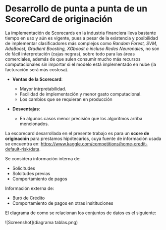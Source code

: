 # Desarrollo de punta a punta de un ScoreCard de originación
La implementación de Scorecards en la industria financiera lleva bastante tiempo en uso y aún es vigente, pues a pesar de la existencia y posibilidad de implementar clasificadores más complejos como *Random Forest, SVM, AdaBoost, Gradient Boosting, XGboost o incluso Redes Neuronales*, no son de fácil interpretación (cajas negras), sobre todo para las áreas comerciales, además de que sulen consumir mucho más recursos computacionales sin importar si el modelo está implementado en nube (la facturación será más costosa).
* **Ventas de la Scorecard**:
    * Mayor intrpretabilidad.
    * Facilidad de implementación y menor gasto computacional.
    * Los cambios que se requieran en producción 
   
* **Desventajas**:
    * En algunos casos menor precisión que los algoritmos arriba mencionados.

 La escorecard desarrollada en el presente trabajo es para un **score de originación** para prestamos hipótecarios, cuya fuente de información usada se encuentra en: https://www.kaggle.com/competitions/home-credit-default-risk/data.

Se considera información interna de:
* Solicitudes
* Solcitudes previas
* Comportamiento de pagos

Información externa de:

* Buró de Crédito
* Comportamiento de pagos en otras insitituciones

El diagrama de como se relacionan los conjuntos de datos es el siguiente:

![Screenshot](diagrama tablas.png)

